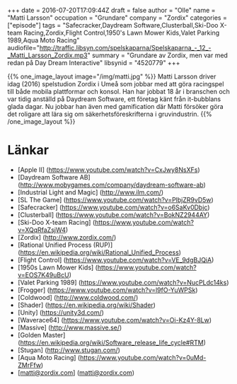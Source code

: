 +++
date = 2016-07-20T17:09:44Z
draft = false
author = "Olle"
name = "Matti Larsson"
occupation = "Grundare"
company = "Zordix"
categories = ["episode"]
tags = "Safecracker,Daydream Software,Clusterball,Ski-Doo X-team Racing,Zordix,Flight Control,1950's Lawn Mower Kids,Valet Parking 1989,Aqua Moto Racing"
audiofile="http://traffic.libsyn.com/spelskaparna/Spelskaparna_-_12_-_Matti_Larsson_Zordix.mp3"
summary = "Grundare av Zordix, men var med redan på Day Dream Interactive"
libsynid = "4520779"
+++

{{% one_image_layout image="/img/matti.jpg" %}}
Matti Larsson driver idag (2016) spelstudion Zordix i Umeå som jobbar
med att göra racingspel till både mobila plattformar och konsol. Han har
jobbat 18 år i branschen och var tidig anställd på Daydream Software,
ett företag känt från it-bubblans glada dagar. Nu jobbar han även med
gamification där Matti försöker göra det roligare att lära sig om
säkerhetsföreskrifterna i gruvindustrin.
{{% /one_image_layout %}}

# Länkar

* [Apple II] (https://www.youtube.com/watch?v=CxJwy8NsXFs)
* [Daydream Software AB] (http://www.mobygames.com/company/daydream-software-ab)
* [Industrial Light and Magic] (http://www.ilm.com/)
* [SL The Game] (https://www.youtube.com/watch?v=PlbjZR9vD5w)
* [Safecracker] (https://www.youtube.com/watch?v=o6SaKv0Dbjc)
* [Clusterball] (https://www.youtube.com/watch?v=BokNZ2944AY)
* [Ski-Doo X-team Racing] (https://www.youtube.com/watch?v=XQqRfaZsjW4)
* [Zordix] (http://www.zordix.com/)
* [Rational Unified Process (RUP)] (https://en.wikipedia.org/wiki/Rational_Unified_Process)
* [Flight Control] (https://www.youtube.com/watch?v=VE_9dgBJQiA)
* [1950s Lawn Mower Kids] (https://www.youtube.com/watch?v=EOS7K49uBcU)
* [Valet Parking 1989] (https://www.youtube.com/watch?v=NucPLdc14ks)
* [Frogger] (https://www.youtube.com/watch?v=l9fO-YuWPSk)
* [Coldwood] (http://www.coldwood.com/)
* [Shader] (https://en.wikipedia.org/wiki/Shader)
* [Unity] (https://unity3d.com/)
* [Waverace64] (https://www.youtube.com/watch?v=Oi-Kz4Y-8Lw)
* [Massive] (http://www.massive.se/)
* [Golden Master] (https://en.wikipedia.org/wiki/Software_release_life_cycle#RTM)
* [Stugan] (http://www.stugan.com/)
* [Aqua Moto Racing] (https://www.youtube.com/watch?v=0uMd-ZMrFfw)
* [matti@zordix.com] (matti@zordix.com)
